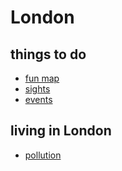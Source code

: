 # London

## things to do
- [fun map](https://drive.google.com/open?id=1nCyKNHmZXLISePvSV5q6hEJfQkM&usp=sharing)
- [sights](sights.md)
- [events](events.md)

## living in London
- [pollution](pollution.md)

